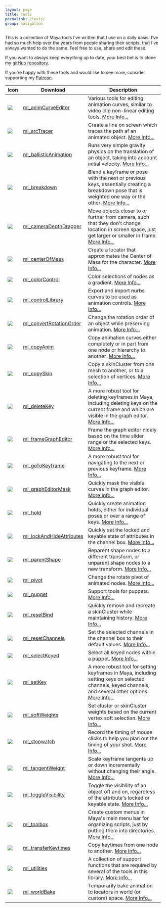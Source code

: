 ```yaml
---
layout: page
title: Tools
permalink: /tools/
group: navigation
---
```


This is a collection of Maya tools I’ve written that I use on a daily basis. I’ve had so much help over the years from people sharing their scripts, that I’ve always wanted to do the same. Feel free to use, share and edit these.

If you want to always keep everything up to date, your best bet is to clone my [gitHub repository](https://github.com/morganloomis/ml_tools).

If you’re happy with these tools and would like to see more, consider supporting my [Patreon](https://www.patreon.com/morganloomis).

| Icon | Download | Description |
|-|-|-|
| <a href="https://raw.githubusercontent.com/morganloomis/ml_tools/master/icons/ml_animCurveEditor.png" download="ml_animCurveEditor"> <img src="https://raw.githubusercontent.com/morganloomis/ml_tools/master/icons/ml_animCurveEditor.png"/></a> | <a href="https://raw.githubusercontent.com/morganloomis/ml_tools/master/ml_animCurveEditor.py" download="ml_animCurveEditor">ml_animCurveEditor</a> |  Various tools for editing animation curves, similar to video clip non-linear editing tools. [More Info...](http://morganloomis.com/tool/ml_animCurveEditor/) |
| <a href="https://raw.githubusercontent.com/morganloomis/ml_tools/master/icons/ml_arcTracer.png" download="ml_arcTracer"> <img src="https://raw.githubusercontent.com/morganloomis/ml_tools/master/icons/ml_arcTracer.png"/></a> | <a href="https://raw.githubusercontent.com/morganloomis/ml_tools/master/ml_arcTracer.py" download="ml_arcTracer">ml_arcTracer</a> |  Create a line on screen which traces the path af an animated object. [More Info...](http://morganloomis.com/tool/ml_arcTracer/) |
| <a href="https://raw.githubusercontent.com/morganloomis/ml_tools/master/icons/ml_default.png" download="ml_ballisticAnimation"> <img src="https://raw.githubusercontent.com/morganloomis/ml_tools/master/icons/ml_default.png"/></a> | <a href="https://raw.githubusercontent.com/morganloomis/ml_tools/master/ml_ballisticAnimation.py" download="ml_ballisticAnimation">ml_ballisticAnimation</a> |  Runs very simple gravity physics on the translation of an object, taking into account initial velocity. [More Info...](http://morganloomis.com/tool/ml_ballisticAnimation/) |
| <a href="https://raw.githubusercontent.com/morganloomis/ml_tools/master/icons/ml_breakdown.png" download="ml_breakdown"> <img src="https://raw.githubusercontent.com/morganloomis/ml_tools/master/icons/ml_breakdown.png"/></a> | <a href="https://raw.githubusercontent.com/morganloomis/ml_tools/master/ml_breakdown.py" download="ml_breakdown">ml_breakdown</a> |  Blend a keyframe or pose with the next or previous keys, essentially creating a breakdown pose that is weighted one way or the other. [More Info...](http://morganloomis.com/tool/ml_breakdown/) |
| <a href="https://raw.githubusercontent.com/morganloomis/ml_tools/master/icons/ml_cameraDepthDragger.png" download="ml_cameraDepthDragger"> <img src="https://raw.githubusercontent.com/morganloomis/ml_tools/master/icons/ml_cameraDepthDragger.png"/></a> | <a href="https://raw.githubusercontent.com/morganloomis/ml_tools/master/ml_cameraDepthDragger.py" download="ml_cameraDepthDragger">ml_cameraDepthDragger</a> |  Move objects closer to or further from camera, such that they don't change location in screen space, just get larger or smaller in frame. [More Info...](http://morganloomis.com/tool/ml_cameraDepthDragger/) |
| <a href="https://raw.githubusercontent.com/morganloomis/ml_tools/master/icons/ml_default.png" download="ml_centerOfMass"> <img src="https://raw.githubusercontent.com/morganloomis/ml_tools/master/icons/ml_default.png"/></a> | <a href="https://raw.githubusercontent.com/morganloomis/ml_tools/master/ml_centerOfMass.py" download="ml_centerOfMass">ml_centerOfMass</a> |  Create a locator that approximates the Center of Mass for the character. [More Info...](http://morganloomis.com/tool/ml_centerOfMass/) |
| <a href="https://raw.githubusercontent.com/morganloomis/ml_tools/master/icons/ml_default.png" download="ml_colorControl"> <img src="https://raw.githubusercontent.com/morganloomis/ml_tools/master/icons/ml_default.png"/></a> | <a href="https://raw.githubusercontent.com/morganloomis/ml_tools/master/ml_colorControl.py" download="ml_colorControl">ml_colorControl</a> |  Color selections of nodes as a gradient. [More Info...](http://morganloomis.com/tool/ml_colorControl/) |
| <a href="https://raw.githubusercontent.com/morganloomis/ml_tools/master/icons/ml_default.png" download="ml_controlLibrary"> <img src="https://raw.githubusercontent.com/morganloomis/ml_tools/master/icons/ml_default.png"/></a> | <a href="https://raw.githubusercontent.com/morganloomis/ml_tools/master/ml_controlLibrary.py" download="ml_controlLibrary">ml_controlLibrary</a> |  Export and import nurbs curves to be used as animation controls. [More Info...](http://morganloomis.com/tool/ml_controlLibrary/) |
| <a href="https://raw.githubusercontent.com/morganloomis/ml_tools/master/icons/ml_convertRotationOrder.png" download="ml_convertRotationOrder"> <img src="https://raw.githubusercontent.com/morganloomis/ml_tools/master/icons/ml_convertRotationOrder.png"/></a> | <a href="https://raw.githubusercontent.com/morganloomis/ml_tools/master/ml_convertRotationOrder.py" download="ml_convertRotationOrder">ml_convertRotationOrder</a> |  Change the rotation order of an object while preserving animation. [More Info...](http://morganloomis.com/tool/ml_convertRotationOrder/) |
| <a href="https://raw.githubusercontent.com/morganloomis/ml_tools/master/icons/ml_copyAnim.png" download="ml_copyAnim"> <img src="https://raw.githubusercontent.com/morganloomis/ml_tools/master/icons/ml_copyAnim.png"/></a> | <a href="https://raw.githubusercontent.com/morganloomis/ml_tools/master/ml_copyAnim.py" download="ml_copyAnim">ml_copyAnim</a> |  Copy animation curves either completely or in part from one node or hierarchy to another. [More Info...](http://morganloomis.com/tool/ml_copyAnim/) |
| <a href="https://raw.githubusercontent.com/morganloomis/ml_tools/master/icons/ml_default.png" download="ml_copySkin"> <img src="https://raw.githubusercontent.com/morganloomis/ml_tools/master/icons/ml_default.png"/></a> | <a href="https://raw.githubusercontent.com/morganloomis/ml_tools/master/ml_copySkin.py" download="ml_copySkin">ml_copySkin</a> |  Copy a skinCluster from one mesh to another, or to a selection of vertices. [More Info...](http://morganloomis.com/tool/ml_copySkin/) |
| <a href="https://raw.githubusercontent.com/morganloomis/ml_tools/master/icons/ml_deleteKey.png" download="ml_deleteKey"> <img src="https://raw.githubusercontent.com/morganloomis/ml_tools/master/icons/ml_deleteKey.png"/></a> | <a href="https://raw.githubusercontent.com/morganloomis/ml_tools/master/ml_deleteKey.py" download="ml_deleteKey">ml_deleteKey</a> |  A more robust tool for deleting keyframes in Maya, including deleting keys on the current frame and which are visible in the graph editor. [More Info...](http://morganloomis.com/tool/ml_deleteKey/) |
| <a href="https://raw.githubusercontent.com/morganloomis/ml_tools/master/icons/ml_default.png" download="ml_frameGraphEditor"> <img src="https://raw.githubusercontent.com/morganloomis/ml_tools/master/icons/ml_default.png"/></a> | <a href="https://raw.githubusercontent.com/morganloomis/ml_tools/master/ml_frameGraphEditor.py" download="ml_frameGraphEditor">ml_frameGraphEditor</a> |  Frame the graph editor nicely based on the time slider range or the selected keys. [More Info...](http://morganloomis.com/tool/ml_frameGraphEditor/) |
| <a href="https://raw.githubusercontent.com/morganloomis/ml_tools/master/icons/ml_goToKeyframe.png" download="ml_goToKeyframe"> <img src="https://raw.githubusercontent.com/morganloomis/ml_tools/master/icons/ml_goToKeyframe.png"/></a> | <a href="https://raw.githubusercontent.com/morganloomis/ml_tools/master/ml_goToKeyframe.py" download="ml_goToKeyframe">ml_goToKeyframe</a> |  A more robust tool for navigating to the next or previous keyframe. [More Info...](http://morganloomis.com/tool/ml_goToKeyframe/) |
| <a href="https://raw.githubusercontent.com/morganloomis/ml_tools/master/icons/ml_default.png" download="ml_graphEditorMask"> <img src="https://raw.githubusercontent.com/morganloomis/ml_tools/master/icons/ml_default.png"/></a> | <a href="https://raw.githubusercontent.com/morganloomis/ml_tools/master/ml_graphEditorMask.py" download="ml_graphEditorMask">ml_graphEditorMask</a> |  Quickly mask the visible curves in the graph editor. [More Info...](http://morganloomis.com/tool/ml_graphEditorMask/) |
| <a href="https://raw.githubusercontent.com/morganloomis/ml_tools/master/icons/ml_hold.png" download="ml_hold"> <img src="https://raw.githubusercontent.com/morganloomis/ml_tools/master/icons/ml_hold.png"/></a> | <a href="https://raw.githubusercontent.com/morganloomis/ml_tools/master/ml_hold.py" download="ml_hold">ml_hold</a> |  Quickly create animation holds, either for individual poses or over a range of keys. [More Info...](http://morganloomis.com/tool/ml_hold/) |
| <a href="https://raw.githubusercontent.com/morganloomis/ml_tools/master/icons/ml_default.png" download="ml_lockAndHideAttributes"> <img src="https://raw.githubusercontent.com/morganloomis/ml_tools/master/icons/ml_default.png"/></a> | <a href="https://raw.githubusercontent.com/morganloomis/ml_tools/master/ml_lockAndHideAttributes.py" download="ml_lockAndHideAttributes">ml_lockAndHideAttributes</a> |  Quickly set the locked and keyable state of attributes in the channel box. [More Info...](http://morganloomis.com/tool/ml_lockAndHideAttributes/) |
| <a href="https://raw.githubusercontent.com/morganloomis/ml_tools/master/icons/ml_default.png" download="ml_parentShape"> <img src="https://raw.githubusercontent.com/morganloomis/ml_tools/master/icons/ml_default.png"/></a> | <a href="https://raw.githubusercontent.com/morganloomis/ml_tools/master/ml_parentShape.py" download="ml_parentShape">ml_parentShape</a> |  Reparent shape nodes to a different transform, or unparent shape nodes to a new transform. [More Info...](http://morganloomis.com/tool/ml_parentShape/) |
| <a href="https://raw.githubusercontent.com/morganloomis/ml_tools/master/icons/ml_default.png" download="ml_pivot"> <img src="https://raw.githubusercontent.com/morganloomis/ml_tools/master/icons/ml_default.png"/></a> | <a href="https://raw.githubusercontent.com/morganloomis/ml_tools/master/ml_pivot.py" download="ml_pivot">ml_pivot</a> |  Change the rotate pivot of animated nodes. [More Info...](http://morganloomis.com/tool/ml_pivot/) |
| <a href="https://raw.githubusercontent.com/morganloomis/ml_tools/master/icons/ml_default.png" download="ml_puppet"> <img src="https://raw.githubusercontent.com/morganloomis/ml_tools/master/icons/ml_default.png"/></a> | <a href="https://raw.githubusercontent.com/morganloomis/ml_tools/master/ml_puppet.py" download="ml_puppet">ml_puppet</a> |  Support tools for puppets. [More Info...](http://morganloomis.com/tool/ml_puppet/) |
| <a href="https://raw.githubusercontent.com/morganloomis/ml_tools/master/icons/ml_default.png" download="ml_resetBind"> <img src="https://raw.githubusercontent.com/morganloomis/ml_tools/master/icons/ml_default.png"/></a> | <a href="https://raw.githubusercontent.com/morganloomis/ml_tools/master/ml_resetBind.py" download="ml_resetBind">ml_resetBind</a> |  Quickly remove and recreate a skinCluster while maintaining history. [More Info...](http://morganloomis.com/tool/ml_resetBind/) |
| <a href="https://raw.githubusercontent.com/morganloomis/ml_tools/master/icons/ml_resetChannels.png" download="ml_resetChannels"> <img src="https://raw.githubusercontent.com/morganloomis/ml_tools/master/icons/ml_resetChannels.png"/></a> | <a href="https://raw.githubusercontent.com/morganloomis/ml_tools/master/ml_resetChannels.py" download="ml_resetChannels">ml_resetChannels</a> |  Set the selected channels in the channel box to their default values. [More Info...](http://morganloomis.com/tool/ml_resetChannels/) |
| <a href="https://raw.githubusercontent.com/morganloomis/ml_tools/master/icons/ml_selectKeyed.png" download="ml_selectKeyed"> <img src="https://raw.githubusercontent.com/morganloomis/ml_tools/master/icons/ml_selectKeyed.png"/></a> | <a href="https://raw.githubusercontent.com/morganloomis/ml_tools/master/ml_selectKeyed.py" download="ml_selectKeyed">ml_selectKeyed</a> |  Select all keyed nodes within a puppet. [More Info...](http://morganloomis.com/tool/ml_selectKeyed/) |
| <a href="https://raw.githubusercontent.com/morganloomis/ml_tools/master/icons/ml_setKey.png" download="ml_setKey"> <img src="https://raw.githubusercontent.com/morganloomis/ml_tools/master/icons/ml_setKey.png"/></a> | <a href="https://raw.githubusercontent.com/morganloomis/ml_tools/master/ml_setKey.py" download="ml_setKey">ml_setKey</a> |  A more robust tool for setting keyframes in Maya, including setting keys on selected channels, keyed channels, and several other options. [More Info...](http://morganloomis.com/tool/ml_setKey/) |
| <a href="https://raw.githubusercontent.com/morganloomis/ml_tools/master/icons/ml_default.png" download="ml_softWeights"> <img src="https://raw.githubusercontent.com/morganloomis/ml_tools/master/icons/ml_default.png"/></a> | <a href="https://raw.githubusercontent.com/morganloomis/ml_tools/master/ml_softWeights.py" download="ml_softWeights">ml_softWeights</a> |  Set cluster or skinCluster weights based on the current vertex soft selection. [More Info...](http://morganloomis.com/tool/ml_softWeights/) |
| <a href="https://raw.githubusercontent.com/morganloomis/ml_tools/master/icons/ml_stopwatch.png" download="ml_stopwatch"> <img src="https://raw.githubusercontent.com/morganloomis/ml_tools/master/icons/ml_stopwatch.png"/></a> | <a href="https://raw.githubusercontent.com/morganloomis/ml_tools/master/ml_stopwatch.py" download="ml_stopwatch">ml_stopwatch</a> |  Record the timing of mouse clicks to help you plan out the timing of your shot. [More Info...](http://morganloomis.com/tool/ml_stopwatch/) |
| <a href="https://raw.githubusercontent.com/morganloomis/ml_tools/master/icons/ml_tangentWeight.png" download="ml_tangentWeight"> <img src="https://raw.githubusercontent.com/morganloomis/ml_tools/master/icons/ml_tangentWeight.png"/></a> | <a href="https://raw.githubusercontent.com/morganloomis/ml_tools/master/ml_tangentWeight.py" download="ml_tangentWeight">ml_tangentWeight</a> |  Scale keyframe tangents up or down incrementally without changing their angle. [More Info...](http://morganloomis.com/tool/ml_tangentWeight/) |
| <a href="https://raw.githubusercontent.com/morganloomis/ml_tools/master/icons/ml_toggleVisibility.png" download="ml_toggleVisibility"> <img src="https://raw.githubusercontent.com/morganloomis/ml_tools/master/icons/ml_toggleVisibility.png"/></a> | <a href="https://raw.githubusercontent.com/morganloomis/ml_tools/master/ml_toggleVisibility.py" download="ml_toggleVisibility">ml_toggleVisibility</a> |  Toggle the visibility of an object off and on, regardless of the attribute's locked or keyable state. [More Info...](http://morganloomis.com/tool/ml_toggleVisibility/) |
| <a href="https://raw.githubusercontent.com/morganloomis/ml_tools/master/icons/ml_default.png" download="ml_toolbox"> <img src="https://raw.githubusercontent.com/morganloomis/ml_tools/master/icons/ml_default.png"/></a> | <a href="https://raw.githubusercontent.com/morganloomis/ml_tools/master/ml_toolbox.py" download="ml_toolbox">ml_toolbox</a> |  Create custom menus in Maya's main menu bar for organizing scripts, just by putting them into directories. [More Info...](http://morganloomis.com/tool/ml_toolbox/) |
| <a href="https://raw.githubusercontent.com/morganloomis/ml_tools/master/icons/ml_transferKeytimes.png" download="ml_transferKeytimes"> <img src="https://raw.githubusercontent.com/morganloomis/ml_tools/master/icons/ml_transferKeytimes.png"/></a> | <a href="https://raw.githubusercontent.com/morganloomis/ml_tools/master/ml_transferKeytimes.py" download="ml_transferKeytimes">ml_transferKeytimes</a> |  Copy keytimes from one node to another. [More Info...](http://morganloomis.com/tool/ml_transferKeytimes/) |
| <a href="https://raw.githubusercontent.com/morganloomis/ml_tools/master/icons/ml_default.png" download="ml_utilities"> <img src="https://raw.githubusercontent.com/morganloomis/ml_tools/master/icons/ml_default.png"/></a> | <a href="https://raw.githubusercontent.com/morganloomis/ml_tools/master/ml_utilities.py" download="ml_utilities">ml_utilities</a> |  A collection of support functions that are required by several of the tools in this library. [More Info...](http://morganloomis.com/tool/ml_utilities/) |
| <a href="https://raw.githubusercontent.com/morganloomis/ml_tools/master/icons/ml_worldBake.png" download="ml_worldBake"> <img src="https://raw.githubusercontent.com/morganloomis/ml_tools/master/icons/ml_worldBake.png"/></a> | <a href="https://raw.githubusercontent.com/morganloomis/ml_tools/master/ml_worldBake.py" download="ml_worldBake">ml_worldBake</a> |  Temporarily bake animation to locators in world (or custom) space. [More Info...](http://morganloomis.com/tool/ml_worldBake/) |
